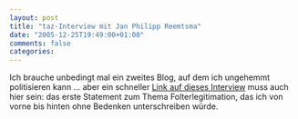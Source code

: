 ```yaml
---
layout: post
title: "taz-Interview mit Jan Philipp Reemtsma"
date: "2005-12-25T19:49:00+01:00"
comments: false
categories: 
---
```


<p>Ich brauche unbedingt mal ein zweites Blog, auf dem ich ungehemmt politisieren kann &#8230; aber ein schneller <a href="http://www.taz.de/pt/2005/12/23/a0152.nf/text">Link auf dieses Interview</a> muss auch hier sein: das erste Statement zum Thema Folterlegitimation, das ich von vorne bis hinten ohne Bedenken unterschreiben w&#252;rde.</p>


